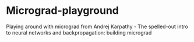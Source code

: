 # Micrograd-playground
Playing around with micrograd from Andrej Karpathy - The spelled-out intro to neural networks and backpropagation: building micrograd
